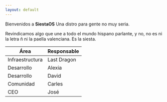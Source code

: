 ```yaml
---
layout: default
---
```


Bienvenidos a **SiestaOS** Una distro para gente no muy seria.


Revindicamos algo que une a todo el mundo hispano parlante, y no, no es ni la letra ñ ni la paella valenciana. Es la siesta.


| Área           | Responsable |
|----------------|-------------|
| Infraestructura | Last Dragon |
| Desarrollo      | Alexia      |
| Desarrollo      | David       |
| Comunidad       | Carles      |
| CEO             | José        |


